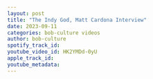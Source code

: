 ```yaml
---
layout: post
title: "The Indy God, Matt Cardona Interview"
date: 2023-09-11
categories: bob-culture videos
author: bob-culture
spotify_track_id: 
youtube_video_id: HK2YMDd-0yU
apple_track_id: 
youtube_metadata: 
---
```

